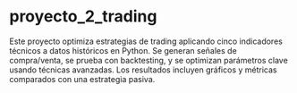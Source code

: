 # proyecto_2_trading
Este proyecto optimiza estrategias de trading aplicando cinco indicadores técnicos a datos históricos en Python. Se generan señales de compra/venta, se prueba con backtesting, y se optimizan parámetros clave usando técnicas avanzadas. Los resultados incluyen gráficos y métricas comparados con una estrategia pasiva.
